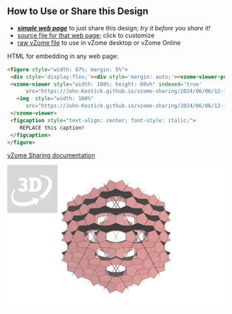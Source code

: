 
## How to Use or Share this Design

 - [***simple web page***](<https://John-Kostick.github.io/vzome-sharing/2024/06/06/12-11-52-Arrays-of-edge-bonded-Dodecahedra/>) to just share this design; *try it before you share it!*
 - [source file for that web page](<https://github.com/John-Kostick/vzome-sharing/edit/main/2024/06/06/12-11-52-Arrays-of-edge-bonded-Dodecahedra/index.md>); click to customize
 - [raw vZome file](<https://raw.githubusercontent.com/John-Kostick/vzome-sharing/main/2024/06/06/12-11-52-Arrays-of-edge-bonded-Dodecahedra/Arrays-of-edge-bonded-Dodecahedra.vZome>) to use in vZome desktop or vZome Online
 
 HTML for embedding in any web page:
 ```html
<figure style="width: 87%; margin: 5%">
  <div style='display:flex;'><div style='margin: auto;'><vzome-viewer-previous label='prev step'></vzome-viewer-previous><vzome-viewer-next label='next step'></vzome-viewer-next></div></div>
  <vzome-viewer style="width: 100%; height: 60vh" indexed='true'
       src="https://John-Kostick.github.io/vzome-sharing/2024/06/06/12-11-52-Arrays-of-edge-bonded-Dodecahedra/Arrays-of-edge-bonded-Dodecahedra.vZome" >
    <img  style="width: 100%"
       src="https://John-Kostick.github.io/vzome-sharing/2024/06/06/12-11-52-Arrays-of-edge-bonded-Dodecahedra/Arrays-of-edge-bonded-Dodecahedra.png" >
  </vzome-viewer>
  <figcaption style="text-align: center; font-style: italic;">
     REPLACE this caption!
  </figcaption>
</figure>

 ```

[vZome Sharing documentation](https://vzome.github.io/vzome/sharing.html#how-it-works)

![Image](<Arrays-of-edge-bonded-Dodecahedra.png>)

